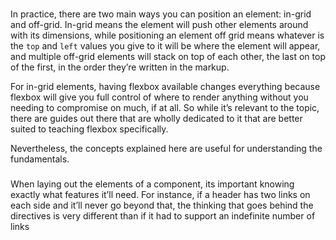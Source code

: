 ###

In practice, there are two main ways you can position an element: in-grid and off-grid. In-grid means the element will push other elements around with its dimensions, while positioning an element off grid means whatever is the `top` and `left` values you give to it will be where the element will appear, and multiple off-grid elements will stack on top of each other, the last on top of the  first, in the order they’re written in the markup.

For in-grid elements, having flexbox available changes everything because flexbox will give you full control of where to render anything without you needing to compromise on much, if at all. So while it’s relevant to the topic, there are guides out there that are wholly dedicated to it that are better suited to teaching flexbox specifically.

Nevertheless, the concepts explained here are useful for understanding the fundamentals.

###

When laying out the elements of a component, its important knowing exactly what features it’ll need. For instance, if a header has two links on each side and it’ll never go beyond that, the thinking that goes behind the directives is very different than if it had to support an indefinite number of links
